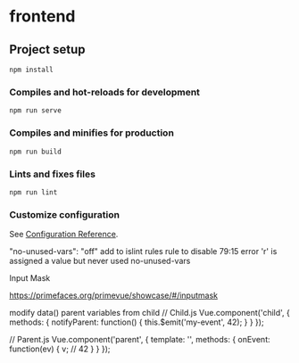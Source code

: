 # frontend

## Project setup
```
npm install
```

### Compiles and hot-reloads for development
```
npm run serve
```

### Compiles and minifies for production
```
npm run build
```

### Lints and fixes files
```
npm run lint
```

### Customize configuration
See [Configuration Reference](https://cli.vuejs.org/config/).

"no-unused-vars": "off"    add to islint rules  rule to disable   79:15  error  'r' is assigned a value but never used  no-unused-vars 


Input Mask

https://primefaces.org/primevue/showcase/#/inputmask

modify data() parent variables from child
// Child.js
Vue.component('child', {
  methods: {
    notifyParent: function() {
      this.$emit('my-event', 42);
    }
  }
});

// Parent.js
Vue.component('parent', {
  template: '<child v-on:my-event="onEvent($event)"></child>',
  methods: {
    onEvent: function(ev) {
      v; // 42
    }
  }
});